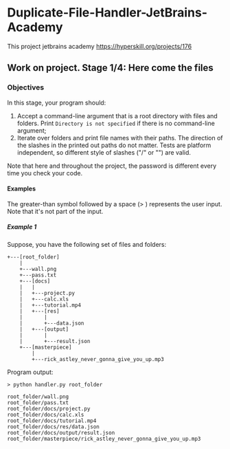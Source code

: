 # Duplicate-File-Handler-JetBrains-Academy
This project jetbrains academy https://hyperskill.org/projects/176

## Work on project. Stage 1/4: Here come the files
### Objectives
In this stage, your program should:

1. Accept a command-line argument that is a root directory with files and folders. 
Print ```Directory is not specified``` if there is no command-line argument;
2. Iterate over folders and print file names with their paths. The direction of the slashes in the printed out paths do not matter.
Tests are platform independent, so different style of slashes ("/" or "\") are valid.

Note that here and throughout the project, the password is different every time you check your code.

#### Examples
The greater-than symbol followed by a space (> ) represents the user input. Note that it's not part of the input.

##### Example 1

Suppose, you have the following set of files and folders:


```shell
+---[root_folder]
    |
    +---wall.png
    +---pass.txt
    +---[docs]
    |   |
    |   +---project.py
    |   +---calc.xls
    |   +---tutorial.mp4
    |   +---[res]
    |       |
    |       +---data.json
    |   +---[output]
    |       |
    |       +---result.json
    +---[masterpiece]
        |
        +---rick_astley_never_gonna_give_you_up.mp3
```

Program output:

```shell
> python handler.py root_folder

root_folder/wall.png
root_folder/pass.txt
root_folder/docs/project.py
root_folder/docs/calc.xls
root_folder/docs/tutorial.mp4
root_folder/docs/res/data.json
root_folder/docs/output/result.json
root_folder/masterpiece/rick_astley_never_gonna_give_you_up.mp3
```

